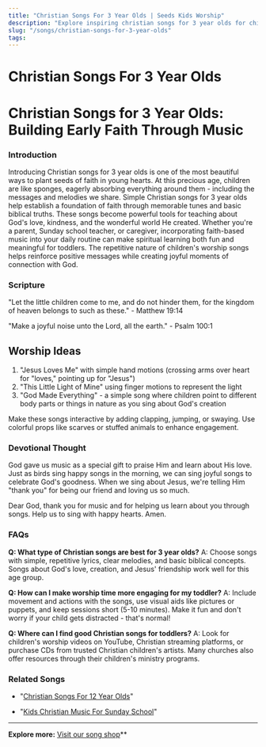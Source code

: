 ```yaml
---
title: "Christian Songs For 3 Year Olds | Seeds Kids Worship"
description: "Explore inspiring christian songs for 3 year olds for children's worship and faith development. Biblical music resources for families and ministry."
slug: "/songs/christian-songs-for-3-year-olds"
tags:
---
```


# Christian Songs For 3 Year Olds

# Christian Songs for 3 Year Olds: Building Early Faith Through Music

### Introduction
Introducing Christian songs for 3 year olds is one of the most beautiful ways to plant seeds of faith in young hearts. At this precious age, children are like sponges, eagerly absorbing everything around them - including the messages and melodies we share. Simple Christian songs for 3 year olds help establish a foundation of faith through memorable tunes and basic biblical truths. These songs become powerful tools for teaching about God's love, kindness, and the wonderful world He created. Whether you're a parent, Sunday school teacher, or caregiver, incorporating faith-based music into your daily routine can make spiritual learning both fun and meaningful for toddlers. The repetitive nature of children's worship songs helps reinforce positive messages while creating joyful moments of connection with God.

### Scripture
"Let the little children come to me, and do not hinder them, for the kingdom of heaven belongs to such as these." - Matthew 19:14

"Make a joyful noise unto the Lord, all the earth." - Psalm 100:1

## Worship Ideas
1. "Jesus Loves Me" with simple hand motions (crossing arms over heart for "loves," pointing up for "Jesus")
2. "This Little Light of Mine" using finger motions to represent the light
3. "God Made Everything" - a simple song where children point to different body parts or things in nature as you sing about God's creation

Make these songs interactive by adding clapping, jumping, or swaying. Use colorful props like scarves or stuffed animals to enhance engagement.

### Devotional Thought
God gave us music as a special gift to praise Him and learn about His love. Just as birds sing happy songs in the morning, we can sing joyful songs to celebrate God's goodness. When we sing about Jesus, we're telling Him "thank you" for being our friend and loving us so much.

Dear God, thank you for music and for helping us learn about you through songs. Help us to sing with happy hearts. Amen.

### FAQs

**Q: What type of Christian songs are best for 3 year olds?**
A: Choose songs with simple, repetitive lyrics, clear melodies, and basic biblical concepts. Songs about God's love, creation, and Jesus' friendship work well for this age group.

**Q: How can I make worship time more engaging for my toddler?**
A: Include movement and actions with the songs, use visual aids like pictures or puppets, and keep sessions short (5-10 minutes). Make it fun and don't worry if your child gets distracted - that's normal!

**Q: Where can I find good Christian songs for toddlers?**
A: Look for children's worship videos on YouTube, Christian streaming platforms, or purchase CDs from trusted Christian children's artists. Many churches also offer resources through their children's ministry programs.

### Related Songs

- "[Christian Songs For 12 Year Olds](/songs/christian-songs-for-12-year-olds/)"

- "[Kids Christian Music For Sunday School](/activities/kids-christian-music-for-sunday-school/)"

---

**Explore more:** [Visit our song shop](https://seedskidsworship.com/shop)**

<!-- Schema Markup -->
<script type="application/ld+json">
{
  "@context": "https://schema.org",
  "@type": "MusicRecording",
  "name": "Christian Songs For 3 Year Olds",
  "byArtist": {
    "@type": "MusicGroup",
    "name": "Seeds Kids Worship"
  },
  "isFamilyFriendly": true,
  "url": "https://seedskidsworship.com/songs/christian-songs-for-3-year-olds/"
}
</script>